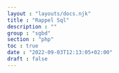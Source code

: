 ```yaml
---
layout : "layouts/docs.njk"
title : "Rappel Sql"
description : ""
group : "sgbd"
section : "php"
toc : true
date : "2022-09-03T12:13:05+02:00"
draft : false
---
```

